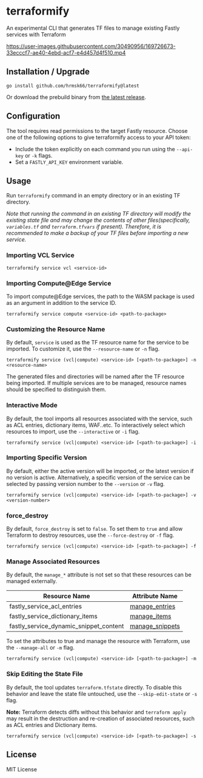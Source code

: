 # terraformify

An experimental CLI that generates TF files to manage existing Fastly services with Terraform

https://user-images.githubusercontent.com/30490956/169726673-33ecccf7-ae40-4ebd-acf7-e4d457d4f510.mp4

## Installation / Upgrade

```
go install github.com/hrmsk66/terraformify@latest
```

Or download the prebuild binary from [the latest release](https://github.com/hrmsk66/terraformify/releases/latest).

## Configuration

The tool requires read permissions to the target Fastly resource.
Choose one of the following options to give terraformify access to your API token:

- Include the token explicitly on each command you run using the `--api-key` or `-k` flags.
- Set a `FASTLY_API_KEY` environment variable.

## Usage

Run `terraformify` command in an empty directory or in an existing TF directory.

_Note that running the command in an existing TF directory will modify the existing state file and may change the contents of other files(specifically, `variables.tf` and `terraform.tfvars` if present). Therefore, it is recommended to make a backup of your TF files before importing a new service._

### Importing VCL Service

```
terraformify service vcl <service-id>
```

### Importing Compute@Edge Service

To import compute@Edge services, the path to the WASM package is used as an argument in addition to the service ID.

```
terraformify service compute <service-id> <path-to-package>
```

### Customizing the Resource Name

By default, `service` is used as the TF resource name for the service to be imported. To customize it, use the `--resource-name` or `-n` flag.

```
terraformify service (vcl|compute) <service-id> [<path-to-package>] -n <resource-name>
```

The generated files and directories will be named after the TF resource being imported. If multiple services are to be managed, resource names should be specified to distinguish them.

### Interactive Mode

By default, the tool imports all resources associated with the service, such as ACL entries, dictionary items, WAF..etc. To interactively select which resources to import, use the `--interactive` or `-i` flag.

```
terraformify service (vcl|compute) <service-id> [<path-to-package>] -i
```

### Importing Specific Version

By default, either the active version will be imported, or the latest version if no version is active. Alternatively, a specific version of the service can be selected by passing version number to the `--version` or `-v` flag.

```
terraformify service (vcl|compute) <service-id> [<path-to-package>] -v <version-number>
```

### force_destroy

By default, `force_destroy` is set to `false`. To set them to `true` and allow Terraform to destroy resources, use the `--force-destroy` or `-f` flag.

```
terraformify service (vcl|compute) <service-id> [<path-to-package>] -f
```

### Manage Associated Resources

By default, the `manage_*` attribute is not set so that these resources can be managed externally.

| Resource Name                          | Attribute Name                                                                                                                 |
| -------------------------------------- | ------------------------------------------------------------------------------------------------------------------------------ |
| fastly_service_acl_entries             | [manage_entries](https://registry.terraform.io/providers/fastly/fastly/latest/docs/resources/service_acl_entries)              |
| fastly_service_dictionary_items        | [manage_items](https://registry.terraform.io/providers/fastly/fastly/latest/docs/resources/service_dictionary_items)           |
| fastly_service_dynamic_snippet_content | [manage_snippets](https://registry.terraform.io/providers/fastly/fastly/latest/docs/resources/service_dynamic_snippet_content) |

To set the attributes to true and manage the resource with Terraform, use the `--manage-all` or `-m` flag.

```
terraformify service (vcl|compute) <service-id> [<path-to-package>] -m
```

### Skip Editing the State File

By default, the tool updates `terraform.tfstate` directly. To disable this behavior and leave the state file untouched, use the `--skip-edit-state` or `-s` flag.

**Note:** Terraform detects diffs without this behavior and `terraform apply` may result in the destruction and re-creation of associated resources, such as ACL entries and Dictionary items.

```
terraformify service (vcl|compute) <service-id> [<path-to-package>] -s
```

## License

MIT License
